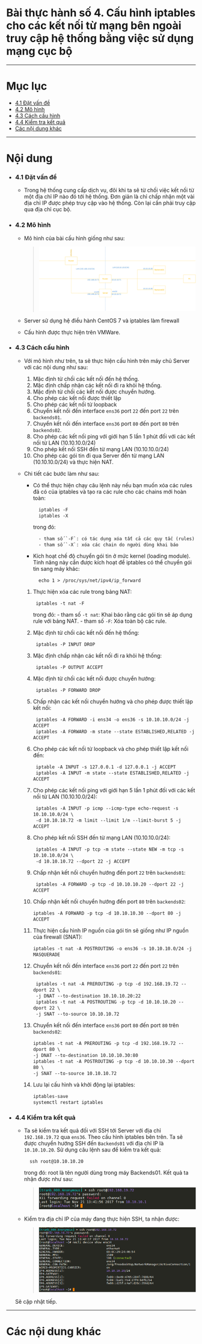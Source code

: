 # Bài thực hành số 4. Cấu hình iptables cho các kết nối từ mạng bên ngoài truy cập hệ thống bằng việc sử dụng mạng cục bộ

____

# Mục lục


- [4.1 Đặt vấn đề](#issue)
- [4.2 Mô hình](#models-l4)
- [4.3 Cách cấu hình](#config)
- [4.4 Kiểm tra kết quả](#checking)
- [Các nội dung khác](#content-others)

____

# <a name="content">Nội dung</a>

- ### <a name="issue">4.1 Đặt vấn đề</a>

    - Trong hệ thống cung cấp dịch vụ, đôi khi ta sẽ từ chối việc kết nối từ một địa chỉ IP nào đó tới hệ thống. Đơn giản là chỉ chấp nhận một vài địa chỉ IP được phép truy cập vào hệ thống. Còn lại cần phải truy cập qua địa chỉ cục bộ.

- ### <a name="models-l4">4.2 Mô hình</a>

    - Mô hình của bài cấu hình giống như sau:

        > ![models-l4](../images/models-l4.png)

    - Server sử dụng hệ điều hành CentOS 7 và iptables làm firewall
    - Cấu hình được thực hiện trên VMWare.

- ### <a name="config">4.3 Cách cấu hình</a>

    - Với mô hình như trên, ta sẽ thực hiện cấu hình trên máy chủ Server với các nội dung như sau:

        1. Mặc định từ chối các kết nối đến hệ thống.
        2. Mặc định chấp nhận các kết nối đi ra khỏi hệ thống.
        3. Mặc định từ chối các kết nối được chuyển hướng.
        4. Cho phép các kết nối được thiết lập
        5. Cho phép các kết nối từ loopback
        6. Chuyển kết nối đến interface `ens36` port `22` đến port `22` trên `backends01`.
        7. Chuyển kết nối đến interface `ens36` port `80` đến port `80` trên `backends02`.
        8. Cho phép các kết nối ping với giới hạn 5 lần 1 phút đối với các kết nối từ LAN (10.10.10.0/24)
        9. Cho phép kết nối SSH đến từ mạng LAN (10.10.10.0/24)
        10. Cho phép các gói tin đi qua Server đến từ mạng LAN (10.10.10.0/24) và thực hiện NAT.

    - Chi tiết các bước làm như sau:

        - Có thể thực hiện chạy câu lệnh này nếu bạn muốn xóa các rules đã có của iptables và tạo ra các rule cho các chains mới hoàn toàn:

                iptables -F
                iptables -X

            trong đó:

                - tham số `-F`: có tác dụng xóa tất cả các quy tắc (rules)
                - tham số `-X`: xóa các chain do người dùng khai báo

        - Kích hoạt chế độ chuyển gói tin ở mức kernel (loading module). Tính năng này cần được kích hoạt để iptables có thể chuyển gói tin sang máy khác:

                echo 1 > /proc/sys/net/ipv4/ip_forward

        1. Thực hiện xóa các rule trong bảng NAT:

                iptables -t nat -F

            trong đó:
                - tham số `-t nat`: Khai báo rằng các gói tin sẽ áp dụng rule với bảng NAT.
                - tham số `-F`: Xóa toàn bộ các rule.

        2. Mặc định từ chối các kết nối đến hệ thống:

                iptables -P INPUT DROP

        3. Mặc định chấp nhận các kết nối đi ra khỏi hệ thống:

                iptables -P OUTPUT ACCEPT

        4. Mặc định từ chối các kết nối được chuyển hướng:

                iptables -P FORWARD DROP

        5. Chấp nhận các kết nối chuyển hướng và cho phép được thiết lập kết nối:

                iptables -A FORWARD -i ens34 -o ens36 -s 10.10.10.0/24 -j ACCEPT
                iptables -A FORWARD -m state --state ESTABLISHED,RELATED -j ACCEPT

        6. Cho phép các kết nối từ loopback và cho phép thiết lập kết nối đến:

                iptable -A INPUT -s 127.0.0.1 -d 127.0.0.1 -j ACCEPT
                iptables -A INPUT -m state --state ESTABLISHED,RELATED -j ACCEPT

        7. Cho phép các kết nối ping với giới hạn 5 lần 1 phút đối với các kết nối từ LAN (10.10.10.0/24):

                iptables -A INPUT -p icmp --icmp-type echo-request -s 10.10.10.0/24 \
                -d 10.10.10.72 -m limit --limit 1/m --limit-burst 5 -j ACCEPT

        8. Cho phép kết nối SSH đến từ mạng LAN (10.10.10.0/24):

                iptables -A INPUT -p tcp -m state --state NEW -m tcp -s 10.10.10.0/24 \
                -d 10.10.10.72 --dport 22 -j ACCEPT

        9. Chấp nhận kết nối chuyển hướng đến port `22` trên `backends01`:

                iptables -A FORWARD -p tcp -d 10.10.10.20 --dport 22 -j ACCEPT

        10. Chấp nhận kết nối chuyển hướng đến port `80` trên `backends02`:

                iptables -A FORWARD -p tcp -d 10.10.10.30 --dport 80 -j ACCEPT

        11. Thực hiện cấu hình IP nguồn của gói tin sẽ giống như IP nguồn của firewall (SNAT):

                iptables -t nat -A POSTROUTING -o ens36 -s 10.10.10.0/24 -j MASQUERADE

        1. Chuyển kết nối đến interface `ens36` port `22` đến port `22` trên `backends01`:

                iptables -t nat -A PREROUTING -p tcp -d 192.168.19.72 --dport 22 \
                -j DNAT --to-destination 10.10.10.20:22
                iptables -t nat -A POSTROUTING -p tcp -d 10.10.10.20 --dport 22 \
                -j SNAT --to-source 10.10.10.72

        15. Chuyển kết nối đến interface `ens36` port `80` đến port `80` trên `backends02`:

                iptables -t nat -A PREROUTING -p tcp -d 192.168.19.72 --dport 80 \
                -j DNAT --to-destination 10.10.10.30:80
                iptables -t nat -A POSTROUTING -p tcp -d 10.10.10.30 --dport 80 \
                -j SNAT --to-source 10.10.10.72

        16. Lưu lại cấu hình và khởi động lại iptables:

                iptables-save
                systemctl restart iptables

- ### <a name="checking">4.4 Kiểm tra kết quả</a>

    - Ta sẽ kiểm tra kết quả đối với SSH tới Server với địa chỉ `192.168.19.72` qua `ens36`. Theo cấu hình iptables bên trên. Ta sẽ được chuyển hướng SSH đến `Backends01` với địa chỉ IP là `10.10.10.20`. Sử dụng câu lệnh sau để kiểm tra kết quả:

            ssh root@10.10.10.20

        trong đó: root là tên người dùng trong máy Backends01. Kết quả ta nhận được như sau:

        > ![login-ssh](../images/login-ssh.png)

    - Kiểm tra địa chỉ IP của máy đang thực hiện SSH, ta nhận được:

        > ![ssh-done](../images/ssh-done.png)

    Sẽ cập nhật tiếp.

____

# <a name="content-others">Các nội dung khác</a>

